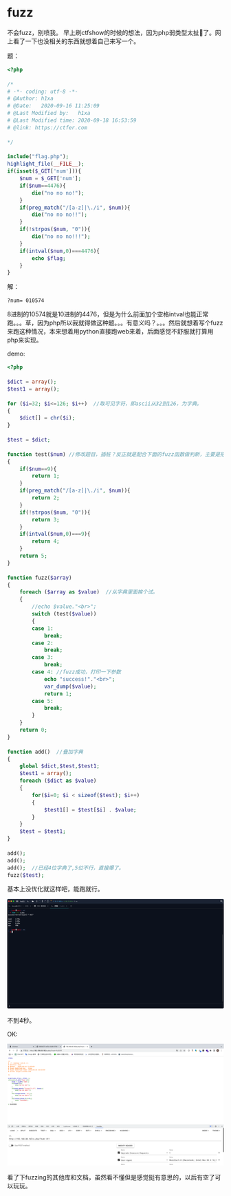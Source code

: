 # fuzz

不会fuzz，别喷我。
早上刷ctfshow的时候的想法，因为php弱类型太扯🥚了。网上看了一下也没相关的东西就想着自己来写一个。

题：

```php
<?php

/*
# -*- coding: utf-8 -*-
# @Author: h1xa
# @Date:   2020-09-16 11:25:09
# @Last Modified by:   h1xa
# @Last Modified time: 2020-09-18 16:53:59
# @link: https://ctfer.com

*/

include("flag.php");
highlight_file(__FILE__);
if(isset($_GET['num'])){
    $num = $_GET['num'];
    if($num==4476){
        die("no no no!");
    }
    if(preg_match("/[a-z]|\./i", $num)){
        die("no no no!!");
    }
    if(!strpos($num, "0")){
        die("no no no!!!");
    }
    if(intval($num,0)===4476){
        echo $flag;
    }
}
```

解：

```
?num= 010574
```

8进制的10574就是10进制的4476，但是为什么前面加个空格intval也能正常跑。。。草，因为php所以我就得做这种题。。。有意义吗？。。。然后就想着写个fuzz来跑这种情况，本来想着用python直接跑web来着，后面感觉不舒服就打算用php来实现。

demo:

```php
<?php

$dict = array();
$test1 = array();

for ($i=32; $i<=126; $i++)	//取可见字符，即ascii从32到126，为字典。
{
    $dict[] = chr($i);
}

$test = $dict;

function test($num)	//修改题目，插桩？反正就是配合下面的fuzz函数做判断，主要是把数字改小一点，不然5位字典就几千万了，栈直接爆了。
{
    if($num==9){
        return 1;
    }
    if(preg_match("/[a-z]|\./i", $num)){
        return 2;
    }
    if(!strpos($num, "0")){
        return 3;
    }
    if(intval($num,0)===9){
        return 4;
    }
    return 5;
}

function fuzz($array)
{
    foreach ($array as $value)	//从字典里面挨个试。
    {
        //echo $value."<br>";
        switch (test($value))
        {
        case 1:       
            break;
        case 2:        
            break;
        case 3:
            break;
        case 4:	//fuzz成功，打印一下参数
            echo "success!"."<br>";
            var_dump($value);
            return 1;
        case 5:
            break;
        }
    }
    return 0;
}

function add()	//叠加字典
{
    global $dict,$test,$test1;
    $test1 = array();
    foreach ($dict as $value)
    {
        for($i=0; $i < sizeof($test); $i++)
        {           
            $test1[] = $test[$i] . $value;
        }
    }
    $test = $test1;
}

add();
add();
add();	//已经4位字典了,5位不行，直接爆了。
fuzz($test);
```

基本上没优化就这样吧，能跑就行。

![image-20230728161528765](./fuzz.assets/image-20230728161528765.png)

不到4秒。

OK:

![image-20230728161631777](./fuzz.assets/image-20230728161631777.png)

看了下fuzzing的其他库和文档，虽然看不懂但是感觉挺有意思的，以后有空了可以玩玩。
